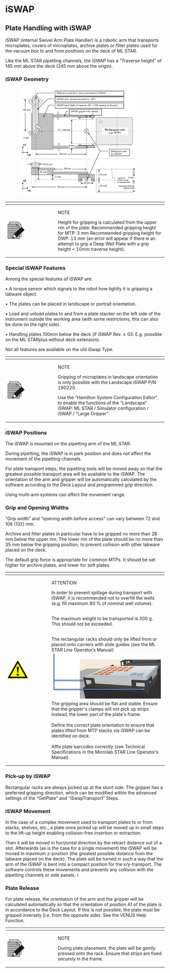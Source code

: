 # iSWAP

## Plate Handling with iSWAP

iSWAP (internal Swivel Arm Plate Handler) is a robotic arm that transports microplates, covers of microplates, archive plates or filter plates used for the vacuum box to and from positions on the deck of ML STAR.&#x20;

Like the ML STAR pipetting channels, the iSWAP has a “Traverse height” of 145 mm above the deck (245 mm above the origin).&#x20;

### iSWAP Geometry

<figure><img src="../../../.gitbook/assets/image (90) (1) (1).png" alt="" width="375"><figcaption></figcaption></figure>

<table data-header-hidden><thead><tr><th width="145"></th><th></th></tr></thead><tbody><tr><td><img src="../../../.gitbook/assets/image (10) (1) (1) (1) (1) (1) (1) (1) (1).png" alt="" data-size="original"></td><td><p>NOTE</p><p>Height for gripping is calculated from the upper rim of the plate. Recommended gripping height for MTP: 3 mm Recommended gripping height for DWP: 13 mm (an error will appear if there is an attempt to grip a Deep Well Plate with a grip height &#x3C; 10mm traverse height).</p></td></tr></tbody></table>

### Special iSWAP Features

Among the special features of iSWAP are:&#x20;

• A torque sensor which signals to the robot how tightly it is gripping a labware object.&#x20;

• The plates can be placed in landscape or portrait orientation.&#x20;

• Load and unload plates to and from a plate stacker on the left side of the instrument outside the working area (with some restrictions, this can also be done on the right side).&#x20;

• Handling plates 100mm below the deck (if iSWAP Rev. ≥ 03. E.g. possible on the ML STARplus without deck extension).&#x20;

Not all features are available on the old iSwap Type.&#x20;

<table data-header-hidden><thead><tr><th width="145"></th><th></th></tr></thead><tbody><tr><td><img src="../../../.gitbook/assets/image (10) (1) (1) (1) (1) (1) (1) (1) (1).png" alt="" data-size="original"></td><td><p>NOTE</p><p>Gripping of microplates in landscape orientation is only possible with the Landscape iSWAP P/N 190220. </p><p>Use the “Hamilton System Configuration Editor” to enable the functions of the “Landscape” iSWAP: ML STAR / Simulator configuration / iSWAP / “Large Gripper”. </p></td></tr></tbody></table>

### iSWAP Positions

The iSWAP is mounted on the pipetting arm of the ML STAR.&#x20;

During pipetting, the iSWAP is in park position and does not affect the movement of the pipetting channels.&#x20;

For plate transport steps, the pipetting tools will be moved away so that the greatest possible transport area will be available to the iSWAP. The orientation of the arm and gripper will be automatically calculated by the software according to the Deck Layout and programmed grip direction.&#x20;

Using multi-arm systems can affect the movement range.&#x20;

### Grip and Opening Widths

“Grip width” and “opening width before access” can vary between 72 and 108 (132) mm.&#x20;

Archive and filter plates in particular have to be gripped no more than 28 mm below the upper rim. The lower rim of the plate should be no more than 35 mm below the gripping position, to prevent collision with other labware placed on the deck.

The default grip force is appropriate for common MTPs. It should be set higher for archive plates, and lower for soft plates.

<table data-header-hidden><thead><tr><th width="125"></th><th></th></tr></thead><tbody><tr><td><img src="../../../.gitbook/assets/image (9) (1) (1) (1) (1) (1) (1) (1) (1).png" alt="" data-size="original"></td><td><p>ATTENTION</p><p>In order to prevent spillage during transport with iSWAP, it is recommended not to overfill the wells (e.g. fill maximum 80 % of nominal well volume). </p><p><br>The maximum weight to be transported is 300 g. This should not be exceeded. </p><p><br>The rectangular racks should only be lifted from or placed onto carriers with slide guides (see the ML STAR Line Operator’s Manual) <br><img src="../../../.gitbook/assets/image (92) (1) (1).png" alt=""><br>The gripping area should be flat and stable. Ensure that the gripper's clamps will not pick up strips instead, the lower part of the plate's frame. <br><br>Define the correct plate orientation to ensure that plates lifted from MTP stacks via iSWAP can be identified on deck. <br><br>Affix plate barcodes correctly (see Technical Specifications in the Microlab STAR Line Operator’s Manual).</p></td></tr></tbody></table>



### Pick-up by iSWAP

Rectangular racks are always picked up at the short side. The gripper has a preferred gripping direction, which can be modified within the advanced settings of the “GetPlate” and “iSwapTransport” Steps.

### iSWAP Movement

In the case of a complex movement used to transport plates to or from stacks, shelves, etc., a plate once picked up will be moved up in small steps to the lift-up height enabling collision-free insertion or extraction.&#x20;

Then it will be moved in horizontal direction by the retract distance out of a slot. Afterwards (as is the case for a single movement) the iSWAP will be moved in maximum z-position (the greatest possible distance from the labware placed on the deck). The plate will be turned in such a way that the arm of the iSWAP is bent into a compact position for the x/y-transport. The software controls these movements and prevents any collision with the pipetting channels or side panels. \


### Plate Release

For plate release, the orientation of the arm and the gripper will be calculated automatically so that the orientation of position A1 of the plate is in accordance to the Deck Layout. If this is not possible, the plate must be gripped inversely (i.e. from the opposite side). See the VENUS Help Function.

<table data-header-hidden><thead><tr><th width="145"></th><th></th></tr></thead><tbody><tr><td><img src="../../../.gitbook/assets/image (10) (1) (1) (1) (1) (1) (1) (1) (1).png" alt="" data-size="original"></td><td><p>NOTE</p><p>During plate placement, the plate will be gently pressed onto the rack. Ensure that strips are fixed securely in the frame.</p></td></tr></tbody></table>

